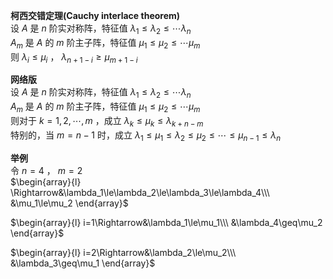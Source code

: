 **柯西交错定理(Cauchy interlace theorem)**  
设 $A$ 是 $n$ 阶实对称阵，特征值 $\lambda_1\le\lambda_2\le\cdots\lambda_n$  
 $A_m$ 是 $A$ 的 $m$ 阶主子阵，特征值 $\mu_1\le\mu_2\le\cdots\mu_m$  
则 $\lambda_i\leq\mu_i$ ， $\lambda_{n+1-i}\geq\mu_{m+1-i}$  
  
**网络版**  
设 $A$ 是 $n$ 阶实对称阵，特征值 $\lambda_1\le\lambda_2\le\cdots\lambda_n$  
 $A_m$ 是 $A$ 的 $m$ 阶主子阵，特征值 $\mu_1\le\mu_2\le\cdots\mu_m$  
则对于 $k=1,2,\cdots,m$ ，成立 $\lambda_k\le\mu_k\le\lambda_{k+n-m}$  
特别的，当 $m=n-1$ 时，成立 $\lambda_1\le\mu_1\le\lambda_2\le\mu_2\le\cdots\le\mu_{n-1}\le\lambda_n$  
  
**举例**  
令 $n=4$ ， $m=2$  
 $\begin{array}{l}  
\Rightarrow&\lambda_1\le\lambda_2\le\lambda_3\le\lambda_4\\\ &\mu_1\le\mu_2  
\end{array}$  
  
 $\begin{array}{l}  
i=1\Rightarrow&\lambda_1\le\mu_1\\\ &\lambda_4\geq\mu_2  
\end{array}$  
  
 $\begin{array}{l}  
i=2\Rightarrow&\lambda_2\le\mu_2\\\ &\lambda_3\geq\mu_1  
\end{array}$  
